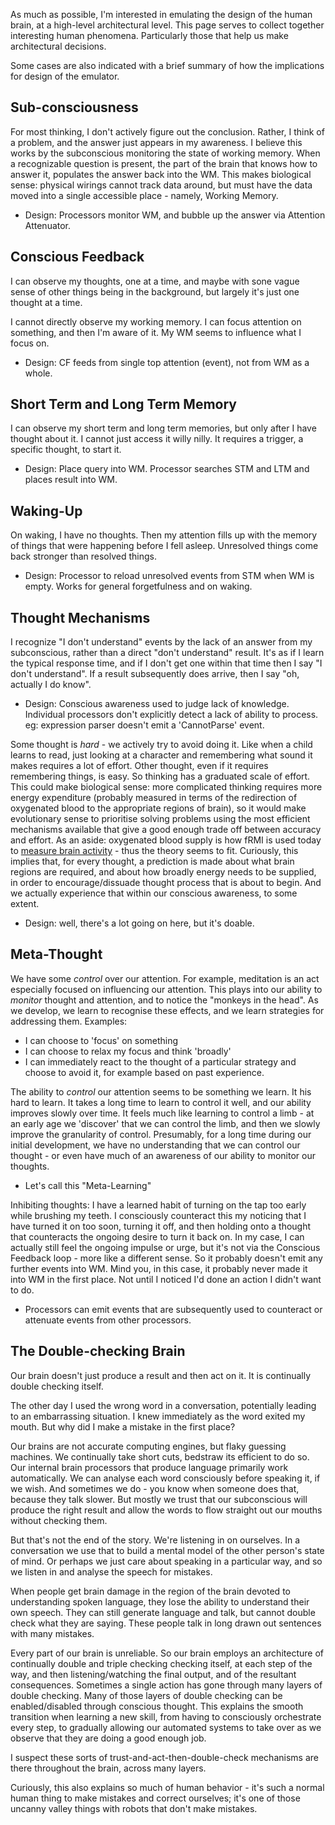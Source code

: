 As much as possible, I'm interested in emulating the design of the human brain, at a high-level architectural level. This page serves to collect together interesting human phenomena. Particularly those that help us make architectural decisions.

Some cases are also indicated with a brief summary of how the implications for design of the emulator.

## Sub-consciousness
For most thinking, I don't actively figure out the conclusion. Rather, I think of a problem, and the answer just appears in my awareness. I believe this works by the subconscious monitoring the state of working memory. When a recognizable question is present, the part of the brain that knows how to answer it, populates the answer back into the WM. This makes biological sense: physical wirings cannot track data around, but must have the data moved into a single accessible place - namely, Working Memory.
* Design: Processors monitor WM, and bubble up the answer via Attention Attenuator.

## Conscious Feedback
I can observe my thoughts, one at a time, and maybe with sone vague sense of other things being in the background, but largely it's just one thought at a time.

I cannot directly observe my working memory. I can focus attention on something, and then I'm aware of it. My WM seems to influence what I focus on.
* Design: CF feeds from single top attention (event), not from WM as a whole.

## Short Term and Long Term Memory
I can observe my short term and long term memories, but only after I have thought about it. I cannot just access it willy nilly. It requires a trigger, a specific thought, to start it.
* Design: Place query into WM. Processor searches STM and LTM and places result into WM.

## Waking-Up
On waking, I have no thoughts. Then my attention fills up with the memory of things that were happening before I fell asleep. Unresolved things come back stronger than resolved things.
* Design: Processor to reload unresolved events from STM when WM is empty. Works for general forgetfulness and on waking.

## Thought Mechanisms
I recognize "I don't understand" events by the lack of an answer from my subconscious, rather than a direct "don't understand" result. It's as if I learn the typical response time, and if I don't get one within that time then I say "I don't understand". If a result subsequently does arrive, then I say "oh, actually I do know".
* Design: Conscious awareness used to judge lack of knowledge. Individual processors don't explicitly detect a lack of ability to process. eg: expression parser doesn't emit a 'CannotParse' event.

Some thought is _hard_ - we actively try to avoid doing it. Like when a child learns to read, just looking at a character and remembering what sound it makes requires a lot of effort. Other thought, even if it requires remembering things, is easy. So thinking has a graduated scale of effort. This could make biological sense: more complicated thinking requires more energy expenditure (probably measured in terms of the redirection of oxygenated blood to the appropriate regions of brain), so it would make evolutionary sense to prioritise solving problems using the most efficient mechanisms available that give a good enough trade off between accuracy and effort. As an aside: oxygenated blood supply is how fRMI is used today to [measure brain activity](https://en.wikipedia.org/wiki/Functional_magnetic_resonance_imaging) - thus the theory seems to fit. Curiously, this implies that, for every thought, a prediction is made about what brain regions are required, and about how broadly energy needs to be supplied, in order to encourage/dissuade thought process that is about to begin. And we actually experience that within our conscious awareness, to some extent.
* Design: well, there's a lot going on here, but it's doable.

## Meta-Thought
We have some _control_ over our attention. For example, meditation is an act especially focused on influencing our attention. This plays into our ability to _monitor_ thought and attention, and to notice the "monkeys in the head". As we develop, we learn to recognise these effects, and we learn strategies for addressing them. Examples:
* I can choose to 'focus' on something
* I can choose to relax my focus and think 'broadly'
* I can immediately react to the thought of a particular strategy and choose to avoid it, for example based on past experience.

The ability to _control_ our attention seems to be something we learn. It his hard to learn. It takes a long time to learn to control it well, and our ability improves slowly over time. It feels much like learning to control a limb - at an early age we 'discover' that we can control the limb, and then we slowly improve the granularity of control. Presumably, for a long time during our initial development, we have no understanding that we can control our thought - or even have much of an awareness of our ability to monitor our thoughts.
* Let's call this "Meta-Learning"

Inhibiting thoughts: I have a learned habit of turning on the tap too early while brushing my teeth. I consciously counteract this my noticing that I have turned it on too soon, turning it off, and then holding onto a thought that counteracts the ongoing desire to turn it back on. In my case, I can actually still feel the ongoing impulse or urge, but it's not via the Conscious Feedback loop - more like a different sense. So it probably doesn't emit any further events into WM. Mind you, in this case, it probably never made it into WM in the first place. Not until I noticed I'd done an action I didn't want to do. 
* Processors can emit events that are subsequently used to counteract or attenuate events from other processors.

## The Double-checking Brain
Our brain doesn't just produce a result and then act on it. It is continually double checking itself. 

The other day I used the wrong word in a conversation, potentially leading to an embarrassing situation. I knew immediately as the word exited my mouth. But why did I make a mistake in the first place? 

Our brains are not accurate computing engines, but flaky guessing machines. We continually take short cuts, bedstraw its efficient to do so. Our internal brain processors that produce language primarily work automatically. We can analyse each word consciously before speaking it, if we wish. And sometimes we do - you know when someone does that, because they talk slower. But mostly we trust that our subconscious will produce the right result and allow the words to flow straight out our mouths without checking them. 

But that's not the end of the story. We're listening in on ourselves. In a conversation we use that to build a mental model of the other person's state of mind. Or perhaps we just care about speaking in a particular way, and so we listen in and analyse the speech for mistakes. 

When people get brain damage in the region of the brain devoted to understanding spoken language, they lose the ability to understand their own speech. They can still generate language and talk, but cannot double check what they are saying. These people talk in long drawn out sentences with many mistakes.

Every part of our brain is unreliable. So our brain employs an architecture of continually double and triple checking checking itself, at each step of the way, and then listening/watching the final output, and of the resultant consequences. Sometimes a single action has gone through many layers of double checking. Many of those layers of double checking can be enabled/disabled through conscious thought. This explains the smooth transition when learning a new skill, from having to consciously orchestrate every step, to gradually allowing our automated systems to take over as we observe that they are doing a good enough job. 

I suspect these sorts of trust-and-act-then-double-check mechanisms are there throughout the brain, across many layers.

Curiously, this also explains so much of human behavior - it's such a normal human thing to make mistakes and correct ourselves; it's one of those uncanny valley things with robots that don't make mistakes. 